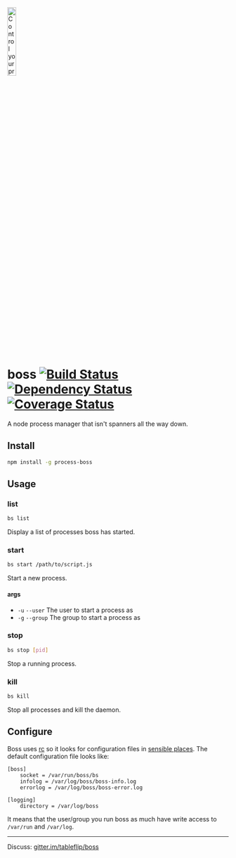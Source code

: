 <img src="https://raw.github.com/tableflip/boss/master/img/boss.png" alt="Control your processes like a boss" width="20%"/>

boss [![Build Status](https://travis-ci.org/tableflip/boss.svg)](https://travis-ci.org/tableflip/boss) [![Dependency Status](https://david-dm.org/tableflip/boss.svg?theme=shields.io)](https://david-dm.org/tableflip/boss) [![Coverage Status](https://img.shields.io/coveralls/tableflip/boss/master.svg)](https://coveralls.io/r/tableflip/boss)
====

A node process manager that isn't spanners all the way down.

Install
---

```sh
npm install -g process-boss
```

Usage
---

### list

```sh
bs list
```

Display a list of processes boss has started.

### start

```sh
bs start /path/to/script.js
```

Start a new process.

#### args

- `-u` `--user` The user to start a process as
- `-g` `--group` The group to start a process as

### stop

```sh
bs stop [pid]
```

Stop a running process.

### kill

```sh
bs kill
```

Stop all processes and kill the daemon.

Configure
---

Boss uses [rc](https://www.npmjs.org/package/rc) so it looks for configuration files in [sensible places](https://github.com/dominictarr/rc#standards). The default configuration file looks like:

```
[boss]
	socket = /var/run/boss/bs
	infolog = /var/log/boss/boss-info.log
	errorlog = /var/log/boss/boss-error.log

[logging]
	directory = /var/log/boss
```

It means that the user/group you run boss as much have write access to `/var/run` and `/var/log`.

* * *

Discuss: [gitter.im/tableflip/boss](https://gitter.im/tableflip/boss)
